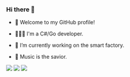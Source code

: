 ### Hi there 👋

<!--
**egandx/egandx** is a ✨ _special_ ✨ repository because its `README.md` (this file) appears on your GitHub profile.

Here are some ideas to get you started:

- 🔭 I’m currently working on ...

- 🌱 I’m currently learning ...

- 👯 I’m looking to collaborate on ...

- 🤔 I’m looking for help with ...

- 💬 Ask me about ...

- 📫 How to reach me: ...

- 😄 Pronouns: ...

- ⚡ Fun fact: ...
  -->

- 🎉 Welcome to my GitHub profile!

- 👨🏻‍💻 I'm  a C#/Go developer.

- 🔭 I’m currently working on the smart factory.

- 🌱 Music is the savior.

  

![](https://github-profile-summary-cards.vercel.app/api/cards/profile-details?username=egandx&theme=github)
![](https://github-profile-summary-cards.vercel.app/api/cards/repos-per-language?username=egandx&theme=github)
![](https://github-profile-summary-cards.vercel.app/api/cards/stats?username=egandx&theme=github)
